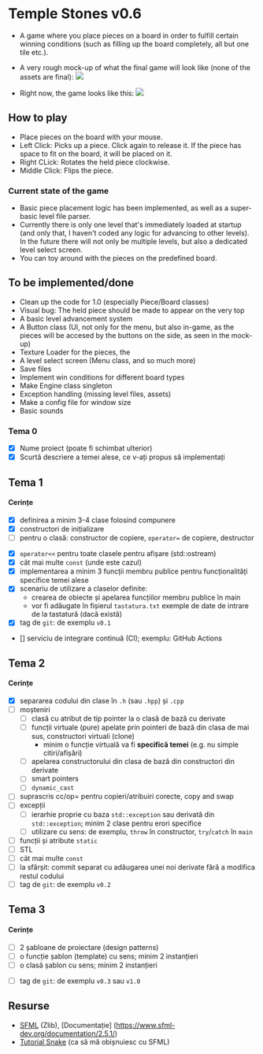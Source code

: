 # Temple Stones v0.6

- A game where you place pieces on a board in order to fulfill certain winning conditions (such as filling up the board completely, all but one tile etc.).

- A very rough mock-up of what the final game will look like (none of the assets are final):
![](https://i.imgur.com/M5zQM2d.png)

- Right now, the game looks like this:
![](https://i.imgur.com/5fd3M14.png)
## How to play

- Place pieces on the board with your mouse.
- Left Click: Picks up a piece. Click again to release it. If the piece has space to fit on the board, it will be placed on it.
- Right CLick: Rotates the held piece clockwise.
- Middle Click: Flips the piece.

### Current state of the game

- Basic piece placement logic has been implemented, as well as a super-basic level file parser.
- Currently there is only one level that's immediately loaded at startup (and only that, I haven't coded any logic for advancing to other levels). In the future there will not only be multiple levels, but also a dedicated level select screen.
- You can toy around with the pieces on the predefined board.

## To be implemented/done

- Clean up the code for 1.0 (especially Piece/Board classes)
- Visual bug: The held piece should be made to appear on the very top
- A basic level advancement system
- A Button class (UI, not only for the menu, but also in-game, as the pieces will be accesed by the buttons on the side, as seen in the mock-up)
- Texture Loader for the pieces, the
- A level select screen (Menu class, and so much more)
- Save files
- Implement win conditions for different board types
- Make Engine class singleton
- Exception handling (missing level files, assets)
- Make a config file for window size
- Basic sounds

### Tema 0

- [x] Nume proiect (poate fi schimbat ulterior)
- [x] Scurtă descriere a temei alese, ce v-ați propus să implementați

## Tema 1

#### Cerințe
- [x] definirea a minim 3-4 clase folosind compunere
- [x] constructori de inițializare
- [ ] pentru o clasă: constructor de copiere, `operator=` de copiere, destructor
<!-- - [ ] pentru o altă clasă: constructor de mutare, `operator=` de mutare, destructor -->
<!-- - [ ] pentru o altă clasă: toate cele 5 funcții membru speciale -->
- [x] `operator<<` pentru toate clasele pentru afișare (std::ostream)
- [x] cât mai multe `const` (unde este cazul)
- [x] implementarea a minim 3 funcții membru publice pentru funcționalități specifice temei alese
- [x] scenariu de utilizare a claselor definite:
  - crearea de obiecte și apelarea funcțiilor membru publice în main
  - vor fi adăugate în fișierul `tastatura.txt` exemple de date de intrare de la tastatură (dacă există)
- [x] tag de `git`: de exemplu `v0.1`
- [] serviciu de integrare continuă (CI); exemplu: GitHub Actions

## Tema 2

#### Cerințe
- [x] separarea codului din clase în `.h` (sau `.hpp`) și `.cpp`
- [ ] moșteniri
  - [ ] clasă cu atribut de tip pointer la o clasă de bază cu derivate
  - [ ] funcții virtuale (pure) apelate prin pointeri de bază din clasa de mai sus, constructori virtuali (clone)
    - minim o funcție virtuală va fi **specifică temei** (e.g. nu simple citiri/afișări)
  - [ ] apelarea constructorului din clasa de bază din constructori din derivate
  - [ ] smart pointers
  - [ ] `dynamic_cast`
- [ ] suprascris cc/op= pentru copieri/atribuiri corecte, copy and swap
- [ ] excepții
  - [ ] ierarhie proprie cu baza `std::exception` sau derivată din `std::exception`; minim 2 clase pentru erori specifice
  - [ ] utilizare cu sens: de exemplu, `throw` în constructor, `try`/`catch` în `main`
- [ ] funcții și atribute `static`
- [ ] STL
- [ ] cât mai multe `const`
- [ ] la sfârșit: commit separat cu adăugarea unei noi derivate fără a modifica restul codului
- [ ] tag de `git`: de exemplu `v0.2`

## Tema 3

#### Cerințe
- [ ] 2 șabloane de proiectare (design patterns)
- [ ] o funcție șablon (template) cu sens; minim 2 instanțieri
- [ ] o clasă șablon cu sens; minim 2 instanțieri
<!-- - [ ] o specializare pe funcție/clasă șablon -->
- [ ] tag de `git`: de exemplu `v0.3` sau `v1.0`

## Resurse

- [SFML](https://github.com/SFML/SFML/tree/aa82ea132b9296a31922772027ad5d14c1fa381b) (Zlib), [Documentație] (https://www.sfml-dev.org/documentation/2.5.1/)
- [Tutorial Snake](https://www.youtube.com/playlist?list=PLbPaYYCufiXzbKTwPpYpgkUplgsCscEm6) (ca să mă obișnuiesc cu SFML)

